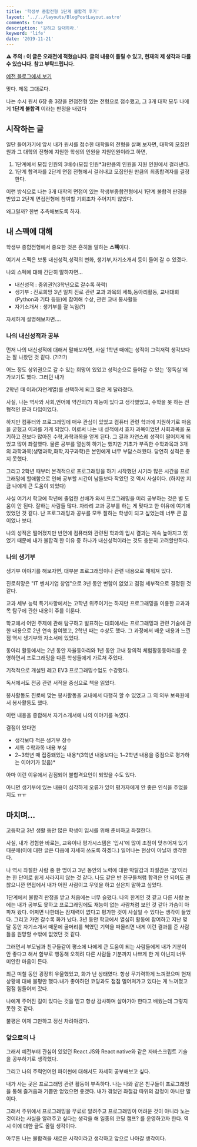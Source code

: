 ```yaml
---
title: '학생부 종합전형 1단계 불합격 후기'
layout: '../../layouts/BlogPostLayout.astro'
comments: true
description: '강하고 담대하라.'
keyword: 'life'
date: '2019-11-21'
---
```


<b>⚠️ 주의 : 이 글은 오래전에 적혔습니다. 글의 내용이 틀릴 수 있고, 현재의 제 생각과 다를 수 있습니다. 참고 부탁드립니다.</b>

[예전 블로그에서 보기](https://jihongeek.github.io/2019/rejected-review/)

맞다. 제목 그대로다.

나는 수시 원서 6장 중 3장을 면접전형 있는 전형으로 접수했고, 그 3개 대학 모두 나에게 **1단계 불합격** 이라는 판정을 내렸다

## 시작하는 글

일단 들어가기에 앞서 내가 원서를 접수한 대학들의 전형을 살펴 보자면, 대학의 모집인원과 그 대학의 전형에 지원한 학생의 인원을 지원인원이라고 하면,

1. 1단계에서 모집 인원의 3배수(모집 인원\*3)만큼의 인원을 지원 인원에서 걸러낸다.
2. 1단계 합격자를 2단계 면접 전형에서 걸러내고 모집인원 만큼의 최종합격자를 결정한다.

이런 방식으로 나는 3개 대학의 면접이 있는 학생부종합전형에서 1단계 불합격 판정을 받았고 2단계 면접전형에 참여할 기회조차 주어지지 않았다.

왜그럴까? 한번 추측해보도록 하자.

## 내 스펙에 대해

학생부 종합전형에서 중요한 것은 흔히들 말하는 **스펙**이다.

여기서 스펙은 보통 내신성적,성적의 변화, 생기부,자기소개서 등이 들어 갈 수 있겠다.

나의 스펙에 대해 간단히 말하자면...

- 내신성적 : 중위권?(3학년으로 갈수록 하락)
- 생기부 : 진로희망 3년 일치 진로 관련 교과 과목의 세특,동아리활동, 교내대회(Python과 기타 등등)에 참여해 수상, 관련 교내 봉사활동
- 자기소개서 : 생기부를 잘 녹임(?)

자세하게 설명해보자면….

### 나의 내신성적과 공부

먼저 나의 내신성적에 대해서 말해보자면, 사실 1학년 때에는 성적이 그럭저럭 생각보다는 잘 나왔던 것 같다. (?!?!?)

어느 정도 상위권으로 갈 수 있는 희망이 있었고 성적순으로 들어갈 수 있는 '정독실'에 가보기도 했다. 그러던 내가

2학년 때 이과(자연계열)를 선택하게 되고 많은 게 달라졌다.

사실, 나는 역사와 사회,언어에 약간의(?) 재능이 있다고 생각했었고, 수학을 못 하는 전형적인 문과 타입이었다.

하지만 컴퓨터와 프로그래밍에 매우 관심이 있었고 컴퓨터 관련 학과에 지원하기로 마음을 굳혔고 이과를 가게 되었다. 이로써 나는 내 성적에서 효자 과목이었던 사회과목을 포기하고 전보다 많아진 수학,과학과목을 얻게 된다. 그 결과 자연스레 성적이 떨어지게 되었고 많이 좌절했다. 물론 공부를 열심히 하기는 했지만 기초가 부족한 수학과목과 3개의 과학과목(생명과학,화학,지구과학)은 본인에게 너무 부담스러웠다. 당연히 성적은 좋지 못했다.

그리고 2학년 때부터 본격적으로 프로그래밍을 하기 시작했던 시기라 많은 시간을 프로그래밍에 할애함으로 인해 공부할 시간이 남들보다 작았던 것 역시 사실이다. (하지만 지금 나에게 큰 도움이 되었다)

사실 여기서 학교에 작년에 졸업한 선배가 와서 프로그래밍을 미리 공부하는 것은 별 도움이 안 된다. 잘하는 사람들 많다. 차라리 교과 공부를 하는 게 맞다고 한 이유에 여기에 있었던 것 같다. 난 프로그래밍과 공부를 모두 잘하는 학생이 되고 싶었는데 너무 큰 꿈이었나 보다.

나의 성적은 떨어졌지만 반면에 컴퓨터와 관련된 학과의 입시 결과는 계속 높아지고 있었기 때문에 내가 불합격 한 이유 중 하나가 내신성적이라는 것도 충분히 고려할만하다.

### 나의 생기부

생기부 이야기를 해보자면, 대부분 프로그래밍이나 관련 내용으로 채워져 있다.

진로희망은 "IT 벤처기업 창업"으로 3년 동안 변함이 없었고 점점 세부적으로 결정된 것 같다.

교과 세부 능력 특기사항에서는 고학년 위주이기는 하지만 프로그래밍을 이용한 교과과목 탐구에 관한 내용이 주를 이룬다.

학교에서 어떤 주제에 관해 탐구하고 발표하는 대회에서는 프로그래밍과 관련 기술에 관한 내용으로 2년 연속 참여했고, 2학년 때는 수상도 했다. 그 과정에서 배운 내용과 느낀 점 역시 생기부와 자소서에 있었다.

동아리 활동에서는 2년 동안 자율동아리와 1년 동안 교내 창의적 체험활동동아리를 운영하면서 프로그래밍을 다른 학생들에게 가르쳐 주었다.

기적적으로 개설된 레고 EV3 프로그래밍수업도 수강했다.

독서에서도 전공 관련 서적을 중심으로 책을 읽었다.

봉사활동도 진로에 맞는 봉사활동을 교내에서 다행히 할 수 있었고 그 외 외부 보육원에서 봉사활동도 했다.

이런 내용을 종합해서 자기소개서에 나의 이야기를 녹였다.

결점이 있다면

- 생각보다 적은 생기부 장수
- 세특 수학과목 내용 부실
- 2~3학년 때 집중돼있는 내용*(3학년 내용보다는 1~2학년 내용을 중점으로 평가하는 이야기가 있음)*

아마 이런 이유에서 감점되어 불합격요인이 되었을 수도 있다.

아니면 생기부에 있는 내용이 심각하게 오류가 있어 평가자에게 안 좋은 인식을 주었을지도 ㅠㅠ

## 마치며...

고등학교 3년 생활 동안 많은 학생이 입시를 위해 준비하고 좌절한다.

사실, 내가 경험한 바로는, 교육이나 평가시스템은 '입시'에 많이 초점이 맞추어져 있기 때문에(이에 대한 글은 다음에 자세히 쓰도록 하겠다.) 일어나는 현상이 아닐까 생각한다.

나 역시 좌절한 사람 중 한 명이고 3년 동안의 노력에 대한 박탈감과 좌절감은 '꿈'이라는 한 단어로 쉽게 사라지지 않는 것 같다. 나도 같은 반 친구들처럼 합격은 안 되어도 괜찮으니깐 면접에서 내가 어떤 사람이고 무엇을 하고 싶은지 말하고 싶었다.

1단계에서 불합격 판정을 받고 처음에는 너무 슬펐다. 나의 한계인 것 같고 다른 사람 눈에는 내가 공부도 못하고 프로그래밍에도 재능이 없는 사람처럼 보인 것 같아 가슴이 아파져 왔다. 어쩌면 나한테는 잠재력이 없다고 평가한 것이 사실일 수 있다는 생각이 들었다. 그리고 가면 갈수록 화가 났다. 3년 동안 학교에서 열심히 활동에 참여하고 지난 몇 달 동안 자기소개서 때문에 골머리를 썩였던 기억을 떠올리면 내게 이런 결과를 준 사람들을 원망할 수밖에 없었던 것 같다.

그러면서 부모님과 친구들같이 평소에 나에게 큰 도움이 되는 사람들에게 내가 기분이 안 좋다고 해서 함부로 행동해 오히려 다른 사람들 기분까지 나쁘게 한 게 아닌지 너무 미안한 마음이 든다.

최근 며칠 동안 굉장히 우울했었고, 화가 난 상태였다. 항상 무기력하게 느껴졌으며 현재 상황에 대해 불평만 했다.내가 좋아하던 코딩과도 점점 멀어져가고 있다는 게 느껴졌고 점점 힘들어져 갔다.

나에게 주어진 길이 있다는 것을 믿고 항상 감사하며 살아가야 한다고 배웠는데 그렇지 못한 것 같다.

불평은 이제 그만하고 정신 차려야겠다.

### 앞으로의 나

그래서 예전부터 관심이 있었던 React.JS와 React native와 같은 자바스크립트 기술을 공부하기로 생각했다.

그리고 나의 주력언어인 파이썬에 대해서도 자세히 공부해보고 싶다.

내가 사는 곳은 프로그래밍 관련 활동이 부족하다. 나는 나와 같은 친구들이 프로그래밍을 통해 즐거움과 기쁨만 얻었으면 좋겠다. 내가 겪었던 좌절감 따위의 감정이 아니란 말이다.

그래서 주위에서 프로그래밍을 무료로 알려주고 프로그래밍이 어려운 것이 아니라 노는 것이라는 사실을 알려주고 싶다는 생각을 해 일종의 코딩 캠프? 를 운영하고자 한다. 역시 이에 대한 글도 올릴 생각이다.

아무튼 나는 불합격을 새로운 시작이라고 생각하고 앞으로 나아갈 생각이다.
